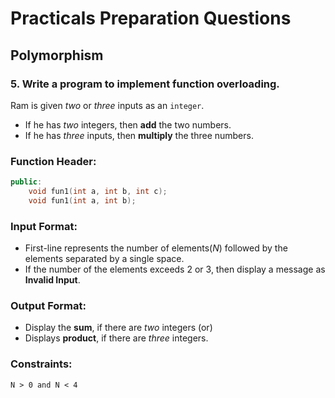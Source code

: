 # Practicals Preparation Questions
## **Polymorphism**

### 5. Write a program to implement function overloading.

Ram is given *two* or *three* inputs as an `integer`.
  - If he has *two* integers, then **add** the two numbers.
  - If he has *three* inputs, then **multiply** the three numbers.


### **Function Header:**
```cpp
public:
    void fun1(int a, int b, int c);
    void fun1(int a, int b);
```

### **Input Format:**
  - First-line represents the number of elements($N$) followed by the elements separated by a single space.
  - If the number of the elements exceeds $2$ or $3$, then display a message as **Invalid Input**.


### **Output Format:**
  - Display the **sum**, if there are *two* integers (or)
  - Displays **product**, if there are *three* integers.


### **Constraints:**
```
N > 0 and N < 4
```
